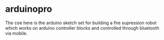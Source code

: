 # arduinopro
The coe here is the arduino sketch set for building a fire supression robot which works on arduino controller blocks and controlled through bluetooth via mobile.
